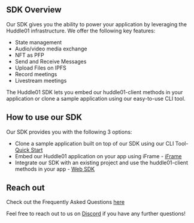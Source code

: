 ## SDK Overview

Our SDK gives you the ability to power your application by leveraging the Huddle01 infrastructure. We offer the following key features:

- State management
- Audio/video media exchange
- NFT as PFP
- Send and Receive Messages
- Upload Files on IPFS
- Record meetings
- Livestream meetings

The Huddle01 SDK lets you embed our huddle01-client methods in your application or clone a sample application using our easy-to-use CLI tool.

## **How to use our SDK**

Our SDK provides you with the following 3 options:

- Clone a sample application built on top of our SDK using our CLI Tool- [Quick Start](/docs/getting-started/clone-sample-app)
- Embed our Huddle01 application on your app using iFrame - [iFrame](/docs/huddle01-iframe)
- Integrate our SDK with an existing project and use the huddle01-client methods in your app - [Web SDK](/docs/getting-started/add-to-existing-project)

## **Reach out**

Check out the Frequently Asked Questions [here](/docs/faq)

Feel free to reach out to us on [Discord](https://discord.com/invite/EYqfS32jYc) if you have any further questions!

